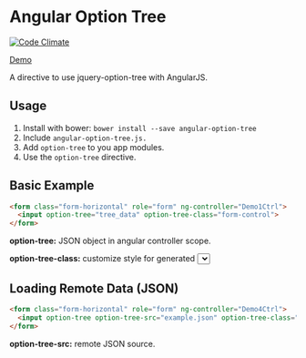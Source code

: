 Angular Option Tree
===================
[![Code Climate](https://codeclimate.com/github/passy/angular-masonry.png)](https://codeclimate.com/github/passy/angular-masonry)

[Demo](http://leechsien.github.io/angular-option-tree/)

A directive to use jquery-option-tree with AngularJS. 

Usage
------
1. Install with bower:  `bower install --save angular-option-tree`
2. Include `angular-option-tree.js.`
3. Add `option-tree` to you app modules.
4. Use the `option-tree` directive.

Basic Example
------

```html
<form class="form-horizontal" role="form" ng-controller="Demo1Ctrl">
  <input option-tree="tree_data" option-tree-class="form-control">
</form>
```

**option-tree:** JSON object in angular controller scope.

**option-tree-class:** customize style for generated <select> element.

Loading Remote Data (JSON)
------
```html
<form class="form-horizontal" role="form" ng-controller="Demo4Ctrl">
  <input option-tree option-tree-src="example.json" option-tree-class="form-control">
</form>
```

**option-tree-src:** remote JSON source.
